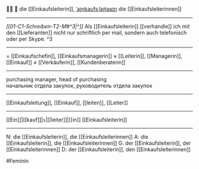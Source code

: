👩‍💼 🔴 die [[Einkaufsleiterin]], [ˈaɪ̯nkaufsˌlaɪ̯təʁɪn](https://youglish.com/pronounce/Einkaufsleiterin/german)
die [[Einkaufsleiterinnen]]

---
*[[01-C1-Schreiben-T2-M#^3|^]]* Als [[Einkaufsleiterin]] [[verhandle]] ich mit den [[Lieferanten]] nicht nur schriftlich per mail, sondern auch telefonisch oder per Skype. ^3


---
= [[Einkaufschefin]], [[Einkaufsmanagerin]]
≈ [[Leiterin]], [[Managerin]], [[Einkauf]]
≠ [[Verkäuferin]], [[Kundenberaterin]]

---
purchasing manager, head of purchasing  
начальник отдела закупок, руководитель отдела закупок

---
[[Einkaufsleitung]], [[Einkauf]], [[leiten]], [[Leiter]]

---
[[Ein]]|[[kauf]]|`s`|[[leiter]]|[[in]]
[[Einkaufsleiterin]]


---
N: die [[Einkaufsleiterin]], die [[Einkaufsleiterinnen]]
A: die [[Einkaufsleiterin]], die [[Einkaufsleiterinnen]]
G: der [[Einkaufsleiterin]], der [[Einkaufsleiterinnen]]
D: der [[Einkaufsleiterin]], den [[Einkaufsleiterinnen]]


#Feminin 
